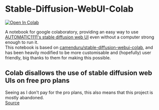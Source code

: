 # Stable-Diffusion-WebUI-Colab
[![Open In Colab](https://colab.research.google.com/assets/colab-badge.svg)](https://colab.research.google.com/github/Fripe070/Stable-Diffusion-WebUI-Colab/blob/main/Stable_Diffusion_WebUI_Colab.ipynb)

A notebook for google colaboratory, providing an easy way to use [AUTOMATIC1111's stable diffusion web UI](https://github.com/AUTOMATIC1111/stable-diffusion-webui) even without a computer strong enough to run it. \
This notebook is based on [camenduru/stable-diffusion-webui-colab](https://github.com/camenduru/stable-diffusion-webui-colab), and has been heavily modified to be more customisable and (hopefully) user friendly, big thanks to them for making this possible.

## Colab disallows the use of stable diffusion web UIs on free pro plans
Seeing as I don't pay for the pro plans, this also means that this project is mostly abandoned.<br/>
[Source](https://twitter.com/thechrisperry/status/1649189902079381505)
